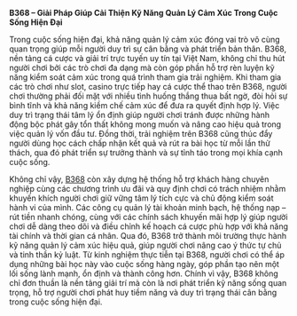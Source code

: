 **B368 – Giải Pháp Giúp Cải Thiện Kỹ Năng Quản Lý Cảm Xúc Trong Cuộc Sống Hiện Đại**

Trong cuộc sống hiện đại, khả năng quản lý cảm xúc đóng vai trò vô cùng quan trọng giúp mỗi người duy trì sự cân bằng và phát triển bản thân. B368, nền tảng cá cược và giải trí trực tuyến uy tín tại Việt Nam, không chỉ thu hút người chơi bởi các trò chơi đa dạng mà còn góp phần hỗ trợ rèn luyện kỹ năng kiểm soát cảm xúc trong quá trình tham gia trải nghiệm. Khi tham gia các trò chơi như slot, casino trực tiếp hay cá cược thể thao trên B368, người chơi thường phải đối mặt với nhiều tình huống thắng thua bất ngờ, đòi hỏi sự bình tĩnh và khả năng kiềm chế cảm xúc để đưa ra quyết định hợp lý. Việc duy trì trạng thái tâm lý ổn định giúp người chơi tránh được những hành động bộc phát gây tổn thất không mong muốn và nâng cao hiệu quả trong việc quản lý vốn đầu tư. Đồng thời, trải nghiệm trên B368 cũng thúc đẩy người dùng học cách chấp nhận kết quả và rút ra bài học từ mỗi lần thử thách, qua đó phát triển sự trưởng thành và sự tỉnh táo trong mọi khía cạnh cuộc sống.

Không chỉ vậy, <a href="[LINK](https://b368-online.com">B368</a> còn xây dựng hệ thống hỗ trợ khách hàng chuyên nghiệp cùng các chương trình ưu đãi và quy định chơi có trách nhiệm nhằm khuyến khích người chơi giữ vững tâm lý tích cực và chủ động kiểm soát hành vi của mình. Các công cụ quản lý tài khoản minh bạch, hệ thống nạp – rút tiền nhanh chóng, cùng với các chính sách khuyến mãi hợp lý giúp người chơi dễ dàng theo dõi và điều chỉnh kế hoạch cá cược phù hợp với khả năng tài chính và thời gian cá nhân. Qua đó, B368 trở thành môi trường thực hành kỹ năng quản lý cảm xúc hiệu quả, giúp người chơi nâng cao ý thức tự chủ và tinh thần kỷ luật. Từ kinh nghiệm thực tiễn tại B368, người chơi có thể áp dụng những bài học này vào cuộc sống hàng ngày, góp phần tạo nên một lối sống lành mạnh, ổn định và thành công hơn. Chính vì vậy, B368 không chỉ đơn thuần là nền tảng giải trí mà còn là nơi phát triển kỹ năng sống quan trọng, hỗ trợ người chơi phát huy tiềm năng và duy trì trạng thái cân bằng trong cuộc sống hiện đại.
